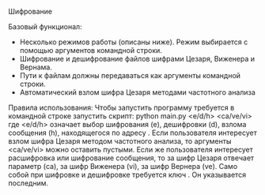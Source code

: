 Шифрование

Базовый функционал:

- Несколько режимов работы (описаны ниже). Режим выбирается с помощью аргументов командной строки.
- Шифрование и дешифрование файлов шифрами Цезаря, Виженера и Вернама.
- Пути к файлам должны передаваться как аргументы командной строки.
- Автоматический взлом шифра Цезаря методами частотного анализа

Правила использования:
Чтобы запустить программу требуется в командной строке запустить скрипт:
python main.py <e/d/h> <path> <ca/ve/vi> <key>
где <e/d/h> означает выбор шифрования (e), дешифровки (d),
взлома сообщения (h), находящегося по адресу <path>. 
Если пользователя интересует взлом шифра Цезаря методом частотного анализа, то аргументы <ca/ve/vi> <key>
можно оставить пустыми. Если же пользователя интересует расшифровка или шифрование сообщения, то
за шифр Цезаря отвечает параметр (ca), за шифр Виженера (vi), за шифр Вернера (ve). 
Само собой при шифровке и дешифровке требуется ключ <key>. Он указывается последним. 
